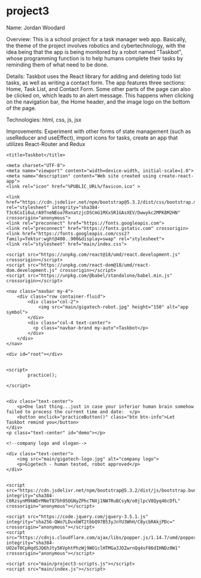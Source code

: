 # project3

Name: Jordan Woodard

Overview: This is a school project for a task manager web app.  Basically, the theme of the project involves robotics and cybertechnology, with the idea being that the app is being monitored by a robot named "Taskbot", whose programming function is to help humans complete their tasks by reminding them of what need to be done.

Details: Taskbot uses the React library for adding and deleting todo list tasks, as well as writing a contact form. The app features three sections: Home, Task List, and Contact Form.  Some other parts of the page can also be clicked on, which leads to an alert message.  This happens when clicking on the navigation bar, the Home header, and the image logo on the bottom of the page.

Technologies: html, css, js, jsx

Improvements: Experiment with other forms of state management (such as useReducer and useEffect), import icons for tasks, create an app that utilizes React-Router and Redux

<!doctype html>

<html lang="en">

<head>

    <title>Taskbot</title>

    <meta charset="UTF-8">
    <meta name="viewport" content="width=device-width, initial-scale=1.0">
    <meta name="description" content="Web site created using create-react-app">
    <link rel="icon" href="%PUBLIC_URL%/favicon.ico" >

    <link href="https://cdn.jsdelivr.net/npm/bootstrap@5.3.2/dist/css/bootstrap.min.css" rel="stylesheet" integrity="sha384-T3c6CoIi6uLrA9TneNEoa7RxnatzjcDSCmG1MXxSR1GAsXEV/Dwwykc2MPK8M2HN" crossorigin="anonymous">
    <link rel="preconnect" href="https://fonts.googleapis.com">
    <link rel="preconnect" href="https://fonts.gstatic.com" crossorigin>
    <link href="https://fonts.googleapis.com/css2?family=Tektur:wght@400..900&display=swap" rel="stylesheet">
    <link rel="stylesheet" href="main/index.css">
    
    <script src="https://unpkg.com/react@18/umd/react.development.js" crossorigin></script>
    <script src="https://unpkg.com/react-dom@18/umd/react-dom.development.js" crossorigin></script>
    <script src="https://unpkg.com/@babel/standalone/babel.min.js" crossorigin></script>


</head>

    <nav class="navbar my-4">
        <div class="row container-fluid">
            <div class="col-2">
                <img src="main/gigatech-robot.jpg" height="150" alt="app symbol">
            </div>
            <div class="col-4 text-center">
              <p class="navbar-brand my-auto">Taskbot</p>
            </div>
        </div>
    </nav>

<body>


    <div id="root"></div>


    <script>
            practice();

    </script>

    
    <div class="text-center">
        <p>One last thing...just in case your inferior human brain somehow failed to process the current time and date:  </p>
        <button onclick="practiceButton()" class="btn btn-info">Let Taskbot remind you</button>
    </div>
    <p class="text-center" id="demo"></p>

    <!--company logo and slogan-->
    
    <div class="text-center">
        <img src="main/gigatech-logo.jpg" alt="company logo">
        <p>Gigetech - human tested, robot approved</p>
    </div>

    
    <script src="https://cdn.jsdelivr.net/npm/bootstrap@5.3.2/dist/js/bootstrap.bundle.min.js" integrity="sha384-C6RzsynM9kWDrMNeT87bh95OGNyZPhcTNXj1NW7RuBCsyN/o0jlpcV8Qyq46cDfL" crossorigin="anonymous"></script>
    
    <script src="https://code.jquery.com/jquery-3.5.1.js" integrity="sha256-QWo7LDvxbWT2tbbQ97B53yJnYU3WhH/C8ycbRAkjPDc=" crossorigin="anonymous"></script>
    <script src="https://cdnjs.cloudflare.com/ajax/libs/popper.js/1.14.7/umd/popper.min.js" integrity="sha384-UO2eT0CpHqdSJQ6hJty5KVphtPhzWj9WO1clHTMGa3JDZwrnQq4sF86dIHNDz0W1" crossorigin="anonymous"></script>

    <script src="main/project3-scripts.js"></script>
    <script src="main/index.js"></script>

</body>

</html>
